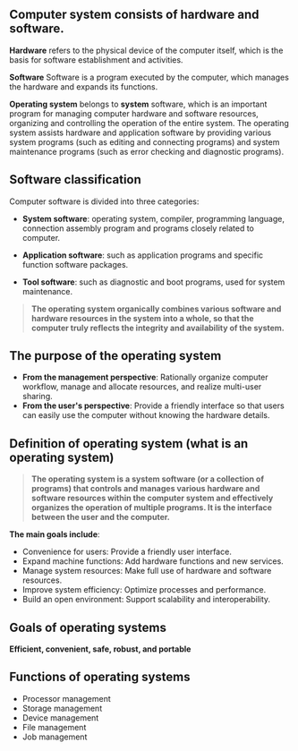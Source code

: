 ## Computer system consists of hardware and software.

**Hardware** refers to the physical device of the computer itself, which is the basis for software establishment and activities.

**Software** Software is a program executed by the computer, which manages the hardware and expands its functions.

**Operating system** belongs to **system** software, which is an important program for managing computer hardware and software resources, organizing and controlling the operation of the entire system. The operating system assists hardware and application software by providing various system programs (such as editing and connecting programs) and system maintenance programs (such as error checking and diagnostic programs).

## Software classification

Computer software is divided into three categories:

- **System software**: operating system, compiler, programming language, connection assembly program and programs closely related to computer.

- **Application software**: such as application programs and specific function software packages.

- **Tool software**: such as diagnostic and boot programs, used for system maintenance.

> **The operating system organically combines various software and hardware resources in the system into a whole, so that the computer truly reflects the integrity and availability of the system.**

## The purpose of the operating system

- **From the management perspective**: Rationally organize computer workflow, manage and allocate resources, and realize multi-user sharing.
- **From the user's perspective**: Provide a friendly interface so that users can easily use the computer without knowing the hardware details.

## Definition of operating system (what is an operating system)

> **The operating system is a system software (or a collection of programs) that controls and manages various hardware and software resources within the computer system and effectively organizes the operation of multiple programs. It is the interface between the user and the computer.**

**The main goals include**:

- Convenience for users: Provide a friendly user interface.
- Expand machine functions: Add hardware functions and new services.
- Manage system resources: Make full use of hardware and software resources.
- Improve system efficiency: Optimize processes and performance.
- Build an open environment: Support scalability and interoperability.

## Goals of operating systems

**Efficient, convenient, safe, robust, and portable**

## Functions of operating systems

- Processor management
- Storage management
- Device management
- File management
- Job management